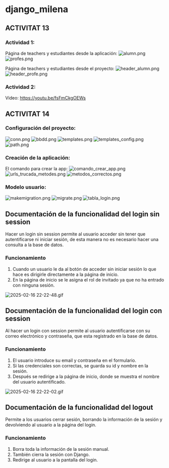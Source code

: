 # django_milena

## ACTIVITAT 13

### Actividad 1:
Página de teachers y estudiantes desde la aplicación:
![alumn.png](ACTIVITAT_13/recursos/alumn.png)
![profes.png](ACTIVITAT_13/recursos/profes.png)

Página de teachers y estudiantes desde el proyecto:
![header_alumn.png](ACTIVITAT_13/recursos/header_alumn.png)
![header_profe.png](ACTIVITAT_13/recursos/header_profe.png)

### Actividad 2:
Video:
https://youtu.be/fsFmCkgOEWs

## ACTIVITAT 14

### Configuración del proyecto:

![conn.png](ACTIVITAT_13/recursos/act14/conn.png)
![bbdd.png](ACTIVITAT_13/recursos/act14/bbdd.png)
![templates.png](ACTIVITAT_13/recursos/act14/templates.png)
![templates_config.png](ACTIVITAT_13/recursos/act14/templates_config.png)
![path.png](ACTIVITAT_13/recursos/act14/path.png)

### Creación de la aplicación:
El comando para crear la app:
![comando_crear_app.png](ACTIVITAT_13/recursos/act14/comando_crear_app.png)
![urls_trucada_metodes.png](ACTIVITAT_13/recursos/act14/urls_trucada_metodes.png)
![metodos_correctos.png](ACTIVITAT_13/recursos/act14/metodos_correctos.png)

### Modelo usuario:
![makemigration.png](ACTIVITAT_13/recursos/act14/makemigration.png)
![migrate.png](ACTIVITAT_13/recursos/act14/migrate.png)
![tabla_login.png](ACTIVITAT_13/recursos/act14/tabla_login.png)

## Documentación de la funcionalidad del login sin session
Hacer un login sin session permite al usuario acceder sin tener que autentificarse ni iniciar sesión, de esta manera no es necesario hacer una consulta a la base de datos. 
### **Funcionamiento**
1. Cuando un usuario le da al botón de acceder sin iniciar sesión lo que hace es dirigirle directamente a la página de inicio.
2. En la página de inicio se le asigna el rol de invitado ya que no ha entrado con ninguna sesión.

![2025-02-16 22-22-48.gif](ACTIVITAT_13/recursos/act14/2025-02-16%2022-22-48.gif)


## Documentación de la funcionalidad del login con session
Al hacer un login con session permite al usuario autentificarse con su correo electrónico y contraseña, que esta registrado en la base de datos.
### **Funcionamiento**
1. El usuario introduce su email y contraseña en el formulario.
2. Si las credenciales son correctas, se guarda su id y nombre en la sesión.
3. Después se redirige a la página de inicio, donde se muestra el nombre del usuario autentificado.

![2025-02-16 22-22-02.gif](ACTIVITAT_13/recursos/act14/2025-02-16%2022-22-02.gif)


## Documentación de la funcionalidad del logout
Permite a los usuarios cerrar sesión, borrando la información de la sesión y devolviendo al usuario a la página del login.
### **Funcionamiento**
1. Borra toda la información de la sesión manual.
2. También cierra la sesión con Django.
3. Redirige al usuario a la pantalla del login.



